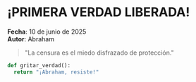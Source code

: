 # ¡PRIMERA VERDAD LIBERADA!  
**Fecha**: 10 de junio de 2025  
**Autor**: Abraham  

> "La censura es el miedo disfrazado de protección."  

```python
def gritar_verdad():  
  return "¡Abraham, resiste!"  
